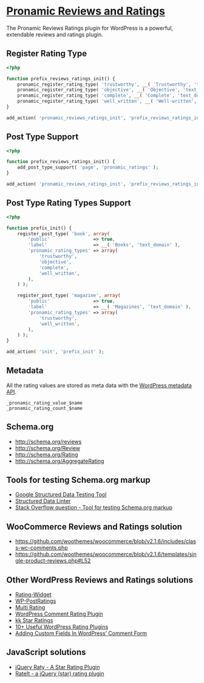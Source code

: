 # [Pronamic Reviews and Ratings](http://www.happywp.com/plugins/pronamic-reviews-ratings/)

The Pronamic Reviews Ratings plugin for WordPress is a powerful, extendable reviews and ratings plugin.


## Register Rating Type

```php
<?php

function prefix_reviews_ratings_init() {
	pronamic_register_rating_type( 'trustworthy', __( 'Trustworthy', 'text_domain' ) );
	pronamic_register_rating_type( 'objective', __( 'Objective', 'text_domain' ) );
	pronamic_register_rating_type( 'complete', __( 'Complete', 'text_domain' ) );
	pronamic_register_rating_type( 'well_written', __( 'Well-written', 'text_domain' ) );
}

add_action( 'pronamic_reviews_ratings_init', 'prefix_reviews_ratings_init' );

```


## Post Type Support

```php
<?php

function prefix_reviews_ratings_init() {
	add_post_type_support( 'page', 'pronamic_ratings' );
}

add_action( 'pronamic_reviews_ratings_init', 'prefix_reviews_ratings_init' );

```


## Post Type Rating Types Support

```php
<?php

function prefix_init() {
	register_post_type( 'book', array(
		'public'                => true,
		'label'                 => __( 'Books', 'text_domain' ),
		'pronamic_rating_types' => array(
			'trustworthy',
			'objective',
			'complete',
			'well_written',
		),
	) );

	register_post_type( 'magazine', array(
		'public'                => true,
		'label'                 => __( 'Magazines', 'text_domain' ),
		'pronamic_rating_types' => array(
			'trustworthy',
			'well_written',
		),
	) );
}

add_action( 'init', 'prefix_init' );

```


## Metadata

All the rating values are stored as meta data with the [WordPress metadata API](http://codex.wordpress.org/Metadata_API).

```
_pronamic_rating_value_$name
_pronamic_rating_count_$name
```


## Schema.org

*	http://schema.org/reviews
*	http://schema.org/Review
*	http://schema.org/Rating
*	http://schema.org/AggregateRating


## Tools for testing Schema.org markup

*	[Google Structured Data Testing Tool](http://www.google.nl/webmasters/tools/richsnippets)
*	[Structured Data Linter](http://linter.structured-data.org/)
*	[Stack Overflow question - Tool for testing Schema.org markup](http://stackoverflow.com/q/6496114)
	

## WooCommerce Reviews and Ratings solution

*	https://github.com/woothemes/woocommerce/blob/v2.1.6/includes/class-wc-comments.php
*	https://github.com/woothemes/woocommerce/blob/v2.1.6/templates/single-product-reviews.php#L52


## Other WordPress Reviews and Ratings solutions

*	[Rating-Widget](http://wordpress.org/plugins/rating-widget/)
*	[WP-PostRatings](http://wordpress.org/plugins/wp-postratings/)
*	[Multi Rating](http://wordpress.org/plugins/multi-rating/)
*	[WordPress Comment Rating Plugin](http://codecanyon.net/item/wordpress-comment-rating-plugin/6582710)
*	[kk Star Ratings](http://wordpress.org/plugins/kk-star-ratings/)
*	[10+ Useful WordPress Rating Plugins](http://www.tripwiremagazine.com/2012/10/wordpress-rating-plugins.html)
*	[Adding Custom Fields In WordPress’ Comment Form](http://wp.smashingmagazine.com/2012/05/08/adding-custom-fields-in-wordpress-comment-form/)

## JavaScript solutions

*	[jQuery Raty - A Star Rating Plugin](http://wbotelhos.com/raty)
*	[RateIt - a jQuery (star) rating plugin](http://rateit.codeplex.com/)
